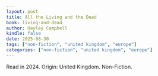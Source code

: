 ```yaml
---
layout: post
title: All the Living and the Dead
book: living-and-dead
author: Hayley Campbell
kindle: false
date: 2025-08-30
tags: ["non-fiction", "united kingdom", "europe"]
categories: ["non-fiction", "united kingdom", "europe"]
---
```

Read in 2024. Origin: United Kingdom.
Non-Fiction.
